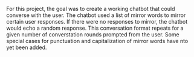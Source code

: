 For this project, the goal was to create a working chatbot that could converse with the user. The chatbot used a list of mirror words to mirror certain user responses. If there were no responses to mirror, the chatbot would echo a random response. This conversation format repeats for a given number of converstation rounds prompted from the user. Some special cases for punctuation and capitalization of mirror words have nto yet been added.
